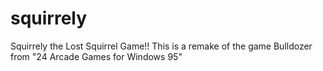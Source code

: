 squirrely
=========

Squirrely the Lost Squirrel Game!!
This is a remake of the game Bulldozer from "24 Arcade Games for Windows 95"